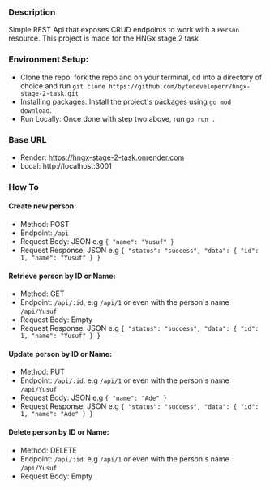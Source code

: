 ### Description
Simple REST Api that exposes CRUD endpoints to work with a `Person` resource. This project is made for the HNGx stage 2 task

### Environment Setup:
- Clone the repo: fork the repo and on your terminal, cd into a directory of choice and run `git clone https://github.com/bytedeveloperr/hngx-stage-2-task.git`
- Installing packages: Install the project's packages using `go mod download`.
- Run Locally: Once done with step two above, run `go run .`

### Base URL
- Render: https://hngx-stage-2-task.onrender.com
- Local: http://localhost:3001

### How To

#### Create new person:
- Method: POST
- Endpoint: `/api`
- Request Body: JSON e.g `{ "name": "Yusuf" }`
- Request Response: JSON e.g `{
  "status": "success",
  "data": {
  "id": 1,
  "name": "Yusuf"
  }
  }`

#### Retrieve person by ID or Name:
- Method: GET
- Endpoint: `/api/:id`, e.g `/api/1` or even with the person's name `/api/Yusuf`
- Request Body: Empty
- Request Response: JSON e.g `{
  "status": "success",
  "data": {
  "id": 1,
  "name": "Yusuf"
  }
  }`

#### Update person by ID or Name:
- Method: PUT
- Endpoint: `/api/:id`. e.g `/api/1` or even with the person's name `/api/Yusuf`
- Request Body: JSON e.g `{ "name": "Ade" }`
- Request Response: JSON e.g `{
  "status": "success",
  "data": {
  "id": 1,
  "name": "Ade"
  }
  }`

#### Delete person by ID or Name:
- Method: DELETE
- Endpoint: `/api/:id`. e.g `/api/1` or even with the person's name `/api/Yusuf`
- Request Body: Empty